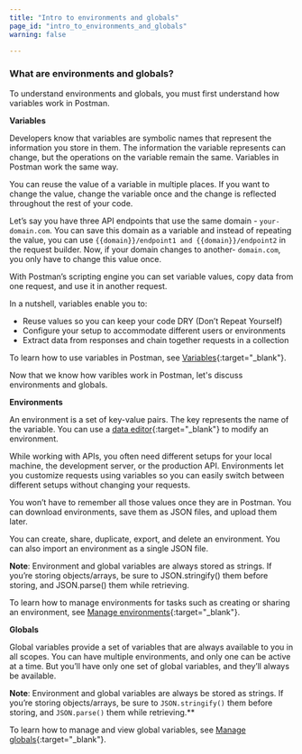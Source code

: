 ```yaml
---
title: "Intro to environments and globals"
page_id: "intro_to_environments_and_globals"
warning: false

---
```


### What are environments and globals?

To understand environments and globals, you must first understand how variables work in Postman.

**Variables**

Developers know that variables are symbolic names that represent the information you store in them. The information the variable represents can change, but the operations on the variable remain the same. Variables in Postman work the same way. 

You can reuse the value of a variable in multiple places. If you want to change the value, change the variable once and the change is reflected throughout the rest of your code.

Let’s say you have three API endpoints that use the same domain - `your-domain.com`. You can save this domain as a variable and instead of repeating the value, you can use `{{domain}}/endpoint1 and {{domain}}/endpoint2` in the request builder. Now, if your domain changes to another- `domain.com`, you only have to change this value once. 

With Postman’s scripting engine you can set variable values, copy data from one request, and use it in another request.

In a nutshell, variables enable you to:

* Reuse values so you can keep your code DRY (Don’t Repeat Yourself)
* Configure your setup to accommodate different users or environments
* Extract data from responses and chain together requests in a collection

To learn how to use variables in Postman, see [Variables](/docs/v6/postman/environments_and_globals/variables){:target="_blank"}.

Now that we know how varibles work in Postman, let's discuss environments and globals.

**Environments**

An environment is a set of key-value pairs. The key represents the name of the variable. You can use a [data editor](/docs/postman/launching_postman/navigating_postman){:target="_blank"} to modify an environment.

While working with APIs, you often need different setups for your local machine, the development server, or the production API. Environments let you customize requests using variables so you can easily switch between different setups without changing your requests.

You won’t have to remember all those values once they are in Postman. You can download environments, save them as JSON files, and upload them later.

You can create, share, duplicate, export, and delete an environment. You can also import an environment as a single JSON file.

**Note**: Environment and global variables are always stored as strings. If you’re storing objects/arrays, be sure to JSON.stringify() them before storing, and JSON.parse() them while retrieving.

To learn how to manage environments for tasks such as creating or sharing an environment, see [Manage environments](/docs/v6/postman/environments_and_globals/manage_environments){:target="_blank"}.

**Globals**

Global variables provide a set of variables that are always available to you in all scopes. You can have multiple environments, and only one can be active at a time. But you’ll have only one set of global variables, and they’ll always be available. 

**Note**: Environment and global variables are always be stored as strings. If you’re storing objects/arrays, be sure to `JSON.stringify()` them before storing, and `JSON.parse()` them while retrieving.**

To learn how to manage and view global variables, see [Manage globals](/docs/v6/postman/environments_and_globals/manage_globals){:target="_blank"}.




